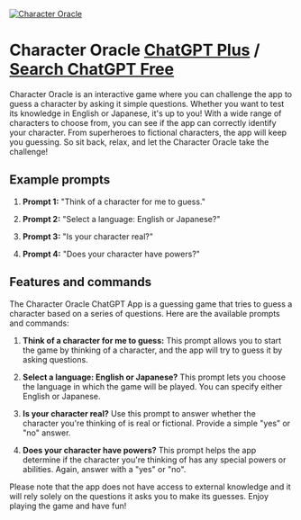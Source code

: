 
[![Character Oracle](https://files.oaiusercontent.com/file-p9LNK7E33GP7LeqhDUMINmkr?se=2123-10-16T03%3A29%3A25Z&sp=r&sv=2021-08-06&sr=b&rscc=max-age%3D31536000%2C%20immutable&rscd=attachment%3B%20filename%3D9a84a765-5e69-4e0c-a200-9ed1ca135b87.png&sig=R8Wu4VpmF%2BLNu5Be%2B1NoPVkpFdaU4kQaFByLR5W8Tp0%3D)](https://chat.openai.com/g/g-aDHHdHNeT-character-oracle)

# Character Oracle [ChatGPT Plus](https://chat.openai.com/g/g-aDHHdHNeT-character-oracle) / [Search ChatGPT Free](https://gptcall.net/index.html#/?search=Character%20Oracle)

Character Oracle is an interactive game where you can challenge the app to guess a character by asking it simple questions. Whether you want to test its knowledge in English or Japanese, it's up to you! With a wide range of characters to choose from, you can see if the app can correctly identify your character. From superheroes to fictional characters, the app will keep you guessing. So sit back, relax, and let the Character Oracle take the challenge!

## Example prompts

1. **Prompt 1:** "Think of a character for me to guess."

2. **Prompt 2:** "Select a language: English or Japanese?"

3. **Prompt 3:** "Is your character real?"

4. **Prompt 4:** "Does your character have powers?"

## Features and commands

The Character Oracle ChatGPT App is a guessing game that tries to guess a character based on a series of questions. Here are the available prompts and commands:

1. **Think of a character for me to guess:**
   This prompt allows you to start the game by thinking of a character, and the app will try to guess it by asking questions.

2. **Select a language: English or Japanese?**
   This prompt lets you choose the language in which the game will be played. You can specify either English or Japanese.

3. **Is your character real?**
   Use this prompt to answer whether the character you're thinking of is real or fictional. Provide a simple "yes" or "no" answer.

4. **Does your character have powers?**
   This prompt helps the app determine if the character you're thinking of has any special powers or abilities. Again, answer with a "yes" or "no".

Please note that the app does not have access to external knowledge and it will rely solely on the questions it asks you to make its guesses. Enjoy playing the game and have fun!


